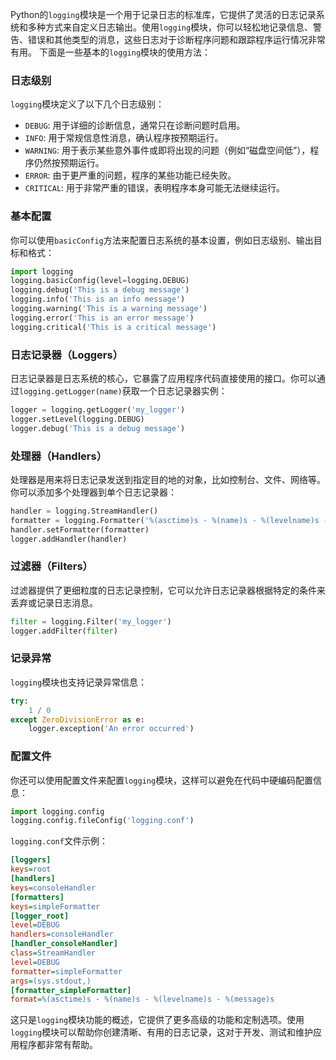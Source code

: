 Python的`logging`模块是一个用于记录日志的标准库，它提供了灵活的日志记录系统和多种方式来自定义日志输出。使用`logging`模块，你可以轻松地记录信息、警告、错误和其他类型的消息，这些日志对于诊断程序问题和跟踪程序运行情况非常有用。
下面是一些基本的`logging`模块的使用方法：
### 日志级别
`logging`模块定义了以下几个日志级别：
- `DEBUG`: 用于详细的诊断信息，通常只在诊断问题时启用。
- `INFO`: 用于常规信息性消息，确认程序按预期运行。
- `WARNING`: 用于表示某些意外事件或即将出现的问题（例如“磁盘空间低”），程序仍然按预期运行。
- `ERROR`: 由于更严重的问题，程序的某些功能已经失败。
- `CRITICAL`: 用于非常严重的错误，表明程序本身可能无法继续运行。
### 基本配置
你可以使用`basicConfig`方法来配置日志系统的基本设置，例如日志级别、输出目标和格式：
```python
import logging
logging.basicConfig(level=logging.DEBUG)
logging.debug('This is a debug message')
logging.info('This is an info message')
logging.warning('This is a warning message')
logging.error('This is an error message')
logging.critical('This is a critical message')
```
### 日志记录器（Loggers）
日志记录器是日志系统的核心，它暴露了应用程序代码直接使用的接口。你可以通过`logging.getLogger(name)`获取一个日志记录器实例：
```python
logger = logging.getLogger('my_logger')
logger.setLevel(logging.DEBUG)
logger.debug('This is a debug message')
```
### 处理器（Handlers）
处理器是用来将日志记录发送到指定目的地的对象，比如控制台、文件、网络等。你可以添加多个处理器到单个日志记录器：
```python
handler = logging.StreamHandler()
formatter = logging.Formatter('%(asctime)s - %(name)s - %(levelname)s - %(message)s')
handler.setFormatter(formatter)
logger.addHandler(handler)
```
### 过滤器（Filters）
过滤器提供了更细粒度的日志记录控制，它可以允许日志记录器根据特定的条件来丢弃或记录日志消息。
```python
filter = logging.Filter('my_logger')
logger.addFilter(filter)
```
### 记录异常
`logging`模块也支持记录异常信息：
```python
try:
    1 / 0
except ZeroDivisionError as e:
    logger.exception('An error occurred')
```
### 配置文件
你还可以使用配置文件来配置`logging`模块，这样可以避免在代码中硬编码配置信息：
```python
import logging.config
logging.config.fileConfig('logging.conf')
```
`logging.conf`文件示例：
```ini
[loggers]
keys=root
[handlers]
keys=consoleHandler
[formatters]
keys=simpleFormatter
[logger_root]
level=DEBUG
handlers=consoleHandler
[handler_consoleHandler]
class=StreamHandler
level=DEBUG
formatter=simpleFormatter
args=(sys.stdout,)
[formatter_simpleFormatter]
format=%(asctime)s - %(name)s - %(levelname)s - %(message)s
```
这只是`logging`模块功能的概述，它提供了更多高级的功能和定制选项。使用`logging`模块可以帮助你创建清晰、有用的日志记录，这对于开发、测试和维护应用程序都非常有帮助。
